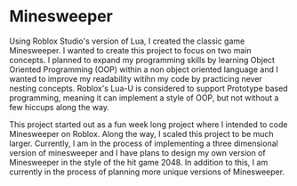 # Minesweeper
Using Roblox Studio's version of Lua, I created the classic game Minesweeper. I wanted to create this project to focus on two main concepts. I planned to expand my programming skills by learning Object Oriented Programming (OOP) within a non object oriented language and I wanted to improve my readability witihn my code by practicing never nesting concepts. Roblox's Lua-U is considered to support Prototype based programming, meaning it can implement a style of OOP, but not without a few hiccups along the way. 

This project started out as a fun week long project where I intended to code Minesweeper on Roblox. Along the way, I scaled this project to be much larger. Currently, I am in the process of implementing a three dimensional version of minesweeper and I have plans to design my own version of Minesweeper in the style of the hit game 2048. In addition to this, I am currently in the process of planning more unique versions of Minesweeper.

